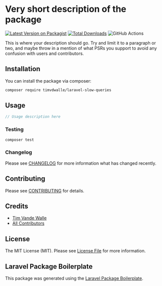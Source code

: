 # Very short description of the package

[![Latest Version on Packagist](https://img.shields.io/packagist/v/timvdwalle/laravel-slow-queries.svg?style=flat-square)](https://packagist.org/packages/timvdwalle/laravel-slow-queries)
[![Total Downloads](https://img.shields.io/packagist/dt/timvdwalle/laravel-slow-queries.svg?style=flat-square)](https://packagist.org/packages/timvdwalle/laravel-slow-queries)
![GitHub Actions](https://github.com/timvdwalle/laravel-slow-queries/actions/workflows/main.yml/badge.svg)

This is where your description should go. Try and limit it to a paragraph or two, and maybe throw in a mention of what PSRs you support to avoid any confusion with users and contributors.

## Installation

You can install the package via composer:

```bash
composer require timvdwalle/laravel-slow-queries
```

## Usage

```php
// Usage description here
```

### Testing

```bash
composer test
```

### Changelog

Please see [CHANGELOG](CHANGELOG.md) for more information what has changed recently.

## Contributing

Please see [CONTRIBUTING](CONTRIBUTING.md) for details.

## Credits

-   [Tim Vande Walle](https://github.com/timvdwalle)
-   [All Contributors](../../contributors)

## License

The MIT License (MIT). Please see [License File](LICENSE.md) for more information.

## Laravel Package Boilerplate

This package was generated using the [Laravel Package Boilerplate](https://laravelpackageboilerplate.com).
